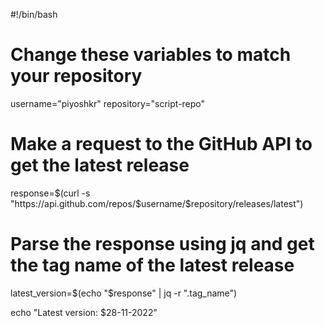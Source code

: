 #!/bin/bash

# Change these variables to match your repository
username="piyoshkr"
repository="script-repo"

# Make a request to the GitHub API to get the latest release
response=$(curl -s "https://api.github.com/repos/$username/$repository/releases/latest")

# Parse the response using jq and get the tag name of the latest release
latest_version=$(echo "$response" | jq -r ".tag_name")

echo "Latest version: $28-11-2022"


